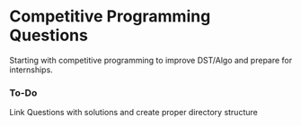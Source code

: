 # Competitive Programming Questions
Starting with competitive programming to improve DST/Algo and prepare for internships.

### To-Do
Link Questions with solutions and create proper directory structure
